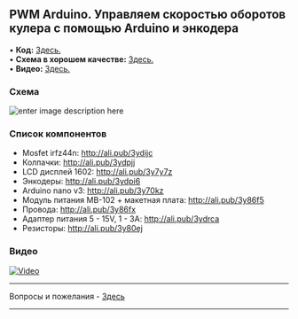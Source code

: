 ## PWM Arduino. Управляем скоростью оборотов кулера с помощью Arduino и энкодера

• **Код:** [Здесь.](/all_here/105/code.txt)  
• **Схема в хорошем качестве:** [Здесь.](https://i.imgur.com/eIg7QMW.jpg)  
• **Видео:** [Здесь.](https://youtu.be/Mws92_Tydzc)  

### Схема
![enter image description here](https://i.imgur.com/eIg7QMW.jpg)

### Список компонентов
- Mosfet irfz44n: http://ali.pub/3ydijc
- Колпачки: http://ali.pub/3ydpjj
- LCD дисплей 1602: http://ali.pub/3y7y7z
- Энкодеры: http://ali.pub/3ydpi6
- Arduino nano v3: http://ali.pub/3y70kz
- Модуль питания MB-102 + макетная плата: http://ali.pub/3y86f5
- Провода: http://ali.pub/3y86fx
- Адаптер питания 5 - 15V, 1 - 3A: http://ali.pub/3ydrca
- Резисторы: http://ali.pub/3y80ej

### Видео
[![Video](https://img.youtube.com/vi/Mws92_Tydzc/maxresdefault.jpg)](https://youtu.be/Mws92_Tydzc)

---

Вопросы и пожелания - [Здесь](https://www.youtube.com/c/Bytevideo/)

---
